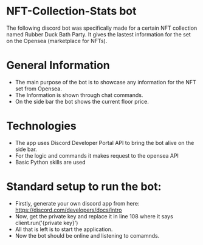 # NFT-Collection-Stats bot

The following discord bot was specifically made for a certain NFT collection named Rubber Duck Bath Party. It gives the lastest information for the set on the Opensea (marketplace for NFTs).

# General Information

* The main purpose of the bot is to showcase any information for the NFT set from Opensea.
* The Information is shown through chat commands. 
* On the side bar the bot shows the current floor price.

# Technologies

* The app uses Discord Developer Portal API to bring the bot alive on the side bar.
* For the logic and commands it makes request to the opensea API
* Basic Python skills are used

# Standard setup to run the bot: 

* Firstly, generate your own discord app from here: https://discord.com/developers/docs/intro
* Now, get the private key and replace it in line 108 where it says client.run('{private key}')
* All that is left is to start the application.
* Now the bot should be online and listening to comamnds.











